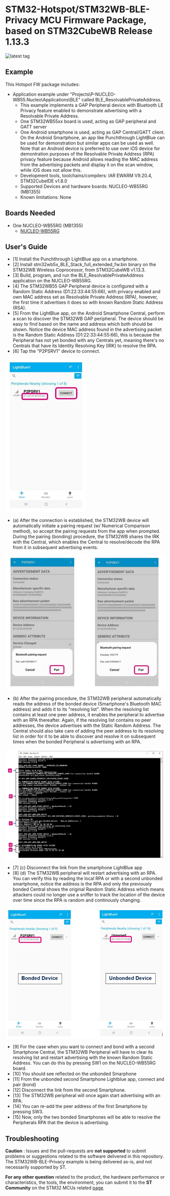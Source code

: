 # STM32-Hotspot/STM32WB-BLE-Privacy MCU Firmware Package, based on STM32CubeWB Release 1.13.3

![latest tag](https://img.shields.io/github/v/tag/STMicroelectronics/STM32CubeWB.svg?color=brightgreen)

## Example

This Hotspot FW package includes:
* Application example under "Projects\P-NUCLEO-WB55.Nucleo\Applications\BLE" called BLE_ResolvablePrivateAddress.     
   * This example implements a GAP Peripheral device with Bluetooth LE Privacy feature enabled to demonstrate advertising with a Resolvable Private Address.  
   * One STM32WB55xx board is used, acting as GAP peripheral and GATT server 
   * One Android smartphone is used, acting as GAP Central/GATT client. On the Android Smartphone, an app like Punchthrough LightBlue can be used for demonstration but similar apps can be used as well. Note that an Android device is preferred to use over iOS device for demontration purposes of the Resolvable Private Address (RPA) privacy feature because Android allows reading the MAC address from the advertising packets and display it on the scan window, while iOS does not allow this. 
   * Development tools, toolchains/compilers: IAR EWARM V9.20.4, STM32CubeIDE v1.8.0
   * Supported Devices and hardware boards: NUCLEO-WB55RG (MB1355)
   * Known limitations: None

## Boards Needed

  * One NUCLEO-WB55RG (MB1355)
    * [NUCLEO-WB55RG](https://www.st.com/en/evaluation-tools/nucleo-wb55rg.html)

## User's Guide 

* [1] Install the Punchthrough LightBlue app on a smartphone.
* [2] Install stm32wb5x_BLE_Stack_full_extended_fw.bin binary on the STM32WB Wireless Coprocessor, from STM32CubeWB v1.13.3. 
* [3] Build, program, and run the BLE_ResolvablePrivateAddress application on the NUCLEO-WB55RG.
* [4] The STM32WB55 GAP Peripheral device is configured with a Random Static Address (D1:22:33:44:55:66), with privacy enabled and own MAC address set as Resolvable Private Address (RPA), however, the first time it advertises it does so with known Random Static Address (RSA).
* [5] From the LightBlue app, on the Android Smartphone Central, perform a scan to discover the STM32WB GAP peripheral.  The device should be easy to find based on the name and address which both should be shown. Notice the device MAC address found in the advertising packet is the Random Static Address (D1:22:33:44:55:66), this is because the Peripheral has not yet bonded with any Centrals yet, meaning there's no Centrals that have its Identity Resolving Key (IRK) to resolve the RPA. 
* [6] Tap the "P2PSRV1" device to connect. 

![UG_IMAGE_1](Utilities/Media/Images/User_Guide/RSA.jpg)
 
* (a) After the connection is established, the STM32WB device will automatically initiate a pairing request (w/ Numerical Comparison method), so accept the pairing requests from the app when prompted. During the pairing (bonding) procedure, the STM32WB shares the IRK with the Central, which enables the Central to resolve/decode the RPA from it in subsequent advertising events.

![UG_IMAGE_2](Utilities/Media/Images/User_Guide/Pairing.jpg)

* (b) After the pairing procedure, the STM32WB peripheral automatically reads the address of the bonded device (Smartphone's Bluetooth MAC address) and adds it to its "resolving list".  When the resolving list contains at least one peer address, it enables the peripheral to advertise with an RPA thereafter. Again, if the resolving list contains no peer addresses, the device advertises with the Static Random Address. The Central should also take care of adding the peer address to its resolving list in order for it to be able to discover and resolve it on subsequent times when the bonded Peripheral is advertising with an RPA. 

![UG_IMAGE_3](Utilities/Media/Images/User_Guide/Trace_Log.jpg)

* [7] (c) Disconnect the link from the smartphone LightBlue app 
* [8] (d) The STM32WB peripheral will restart advertising with an RPA. You can verify this by reading the local RPA or with a second unbonded smartphone, notice the address is the RPA and only the previously bonded Central shows the original Random Static Address which means attackers could no longer use a sniffer to track the location of the device over time since the RPA is random and continously changing. 

![UG_IMAGE_4](Utilities/Media/Images/User_Guide/RPA.jpg)

* [9] For the case when you want to connect and bond with a second Smartphone Central, the STM32WB Peripheral will have to clear its resolving list and restart advertising with the known Random Static Address. You can do this by pressing SW1 on the NUCLEO-WB55RG board. 
* [10] You should see reflected on the unbonded Smarphone
* [11] From the unbonded second Smartphone Lightblue app, connect and pair (bond) 
* [12] Disconnect the link from the second Smartphone. 
* [13] The STM32WB peripheral will once again start advertising with an RPA.    
* [14] You can re-add the peer address of the first Smartphone by pressing SW3. 
* [15] Now, only the two bonded Smartphones will be able to resolve the Peripherals RPA that the device is advertising. 
 

## Troubleshooting

**Caution** : Issues and the pull-requests are **not supported** to submit problems or suggestions related to the software delivered in this repository. The STM32WB-BLE-Privacy example is being delivered as-is, and not necessarily supported by ST.

**For any other question** related to the product, the hardware performance or characteristics, the tools, the environment, you can submit it to the **ST Community** on the STM32 MCUs related [page](https://community.st.com/s/topic/0TO0X000000BSqSWAW/stm32-mcus).
